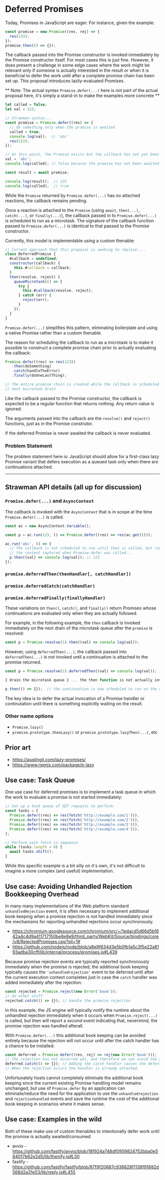 # Deferred Promises

Today, Promises in JavaScript are eager. For instance, given the example:

```js
const promise = new Promise((res, rej) => {
  res(123);
});
promise.then(() => {});
```

The callback passed into the Promise constructor is invoked immediately by the Promise constructor itself. For most cases this is just fine. However, it does present a challenge in some edge cases where the work might be relevant only if someone is actually interested in the result or when it is beneficial to defer the work until after a complete promise chain has been set up. This proposal introduces lazily-evaluated Promises.

** Note: The actual syntax `Promise.defer(...)` here is not part of the actual proposal here, it's simply a stand-in to make the examples more concrete **

```js
let called = false;
let val = 123;

// Strawman-syntax...
const promise = Promise.defer((res) => {
  // do something only when the promise is awaited
  called = true;
  console.log(val);  // 'abc'
  res(123);
});

// At this point, the Promise exists but the callback has not yet been evaluated.
val = 'abc';
console.log(called); // false because the promise has not been awaited yet.

const result = await promise;

console.log(result);  // 123
console.log(called);  // true
```

While the `Promise` returned by `Promise.defer(...)` has no attached reactions, the callback remains pending.

Once a reaction is attached to the `Promise` (using `await`, `then(...)`, `catch(...)`, or `finally(...)`), the callback passed in to `Promise.defer(...)` is scheduled to run as a microtask. The signature of the callback function passed to `Promise.defer(...)` is identical to that passed to the Promise constructor.

Currently, this model is implementable using a custom thenable:

```js
// Current approach that this proposal is seeking to replace....
class DeferredPromise {
  #callback = undefined;
  constructor(callback) {
    this.#callback = callback;
  }
  then(resolve, reject) {
    queueMicrotask(() => {
      try {
        this.#callback(resolve, reject);
      } catch (err) {
        reject(err);
      }
    });
  }
}
```

`Promise.defer(...)` simplifies this pattern, eliminating boilerplate and using a native Promise rather than a custom thenable.

The reason for scheduling the callback to run as a microtask is to make it possible to construct a complete promise chain prior to actually evaluating the callback:

```js
Promise.defer((res) => res(123))
   .then(doSomething)
   .catch(handleTheError)
   .finally(doOneLastThing);

// The entire promise chain is created while the callback is scheduled to run on the
// next microtask drain
```

Like the callback passed to the Promise constructor, the callback is expected to be a regular function that returns nothing. Any return value is ignored.

The arguments passed into the callback are the `resolve()` and `reject()` functions, just as in the Promise construtor.

If the deferred Promise is never awaited the callback is never evaluated.

### Problem Statement

The problem statement here is: JavaScript should allow for a first-class lazy Promise variant that defers execution as a queued task only when there are continuations attached.

----
## Strawman API details (all up for discussion)

### `Promise.defer(...)` and `AsyncContext`

The callback is invoked with the `AsyncContext` that is in scope at the time `Promise.defer(...)` is called.

```js
const ac = new AsyncContext.Variable();

const p = ac.run(123, () => Promise.defer((res) => res(ac.get())));

ac.run('abc', () => {
  // The callback is not scheduled to run until then is called, but runs with
  // the context captured when Promise.defer was called...
  p.then((val) => console.log(val)); // 123
});
```

### `promise.deferredThen(thenHandler[, catchHandler])`
### `promise.deferredCatch(catchHandler)`
### `promise.deferredFinally(finallyHandler)`

These variations on `then()`, `catch()`, and `finally()` return Promises whose continuations are evaluated only when they are actually followed.

For example, in the following example, the `then` callback is invoked immediately on the next drain of the microtask queue after the `promise` is resolved:

```js
const p = Promise.resolve(1).then((val) => console.log(val));
```

However, using `deferredThen(...)`, the callback passed into `deferredThen(...)` is not invoked until a continuation is attached to the promise returned.

```js
const p = Promise.resolve(1).deferredThen((val) => console.log(val));

{ drain the microtask queue } ... the then function is not actually invoked yet.

p.then(() => {});  // the continuation is now scheduled to run on the next microtask queue drain.
```

The key idea is to defer the actual invocation of a Promise handler or continutation until there is something explicitly waiting on the result.

### Other name options

* `Promise.lazy()`
* `promise.prototype.thenLazy()` or `promise.prototype.lazyThen(...)`, etc

## Prior art

* https://austingil.com/lazy-promises/
* https://www.npmjs.com/package/p-lazy

## Use case: Task Queue

One use case for deferred promises is to implement a task queue in which the work to evaluate a promise is not started immediately:

```js
// Set up a task queue of GET requests to perform.
const tasks = [
  Promise.defer((res) => res(fetch('http://example.com/1'))),
  Promise.defer((res) => res(fetch('http://example.com/2'))),
  Promise.defer((res) => res(fetch('http://example.com/3'))),
  Promise.defer((res) => res(fetch('http://example.com/4'))),
];

// Perform each fetch in sequence
while (tasks.length > 0) {
  await tasks.shift();
}
```

While this specific example is a bit silly on it's own, it's not difficult to imagine a more complex (and useful) implementation.

## Use case: Avoiding Unhandled Rejection Bookkeeping Overhead

In many many implementations of the Web platform standard `unhandledRejection` event, it is often necessary to implement additional book keeping when a promise rejection is not handled immediately since the mechanisms for reporting unhandled rejections occur synchronously.

* https://chromium.googlesource.com/chromium/src/+/1edacd5d66d5b1642a4c4d9a411717150be8e8e9/third_party/WebKit/Source/bindings/core/v8/RejectedPromises.cpp?pli=1#
* https://github.com/nodejs/node/blob/a8e9f634d3e5b0fb1a5c3f5e22a8193adba30cff/lib/internal/process/promises.js#L439

Because promise rejection events are typically reported synchronously immediately when the promise is rejected, the additional book keeping typically causes the `'unhandledrejection'` event to be deferred until after the current execution context completes just in case the `catch` handler was added immediately after the rejection:

```js
const rejected = Promise.reject(new Error('boom'));
// do other stuff
rejected.catch(() => {}); // handle the promise rejection
```

In this example, the JS engine will typically notify the runtime about the unhandled rejection immediately when it occurs when `Promise.reject(...)` is called, but then will report a *second* event indicating that, nevermind, the promise rejection was handled afterall.

With `Promise.defer(...)` this additional book keeping can be avoided entirely because the rejection will not occur until after the catch handler has a chance to be installed:

```js
const deferred = Promise.defer((res, rej) => rej(new Error('boom')));
// The rejection has not occurred yet, and therefore we can avoid the additional book keeping necessary to track the rejection
deferred.catch(() => {}); // Adding the catch handler causes the deferred promise to be scheduled.
// When the rejection occurs the handler is already attached.
```

Unfortunately hosts cannot completely eliminate the additional book keeping since the current existing Promise handling model remains unchanged, but use of `Promise.defer` by an application can eliminate/reduce the need for the application to use the `unhandledrejection` and `rejectionhandled` events and save the runtime the cost of the additional book keeping in scenarios where it makes sense.

## Use case: Examples in the wild

Both of these make use of custom thenables to intentionally defer work until the promise is actually awaited/consumed

* avvio - https://github.com/fastify/avvio/blob/18f924a748df0959824752bba0e584017b62e2d5/lib/thenify.js#L50
* fastify - https://github.com/fastify/fastify/blob/87f9f20687c938828f1138f91682d568d2a31e53/lib/reply.js#L455

